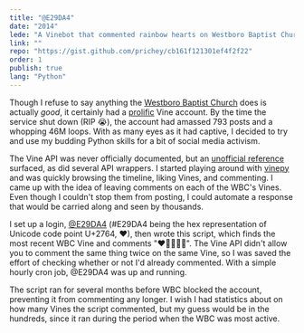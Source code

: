 ```yaml
---
title: "@E29DA4"
date: "2014"
lede: "A Vinebot that commented rainbow hearts on Westboro Baptist Church Vines."
link: ""
repo: "https://gist.github.com/prichey/cb161f121301ef4f2f22"
order: 1
publish: true
lang: "Python"
---
```


Though I refuse to say anything the
<a href="https://en.wikipedia.org/wiki/Westboro_Baptist_Church" target="_blank">Westboro
Baptist Church</a> does is actually _good_, it certainly had a
<a href="http://gawker.com/the-god-hates-fags-church-makes-amazing-vines-1498972724" target="_blank">prolific</a>
Vine account. By the time the service shut down (RIP 😭), the account had
amassed 793 posts and a whopping 46M loops. With as many eyes as it had captive,
I decided to try and use my budding Python skills for a bit of social media
activism.

The Vine API was never officially documented, but an
<a href="https://github.com/starlock/vino/wiki/API-Reference" target="_blank">unofficial
reference</a> surfaced, as did several API wrappers. I started playing around
with <a href="https://github.com/davoclavo/vinepy" target="_blank">vinepy</a>
and was quickly browsing the timeline, liking Vines, and commenting. I came up
with the idea of leaving comments on each of the WBC's Vines. Even though I
couldn't stop them from posting, I could automate a response that would be
carried along and seen by thousands.

I set up a login,
<a href="https://twitter.com/E29DA4/" target="_blank">@E29DA4</a> (#E29DA4 being
the hex representation of Unicode code point U+2764, ❤), then wrote this script,
which finds the most recent WBC Vine and comments "❤️💛💚💙💜". The Vine API
didn't allow you to comment the same thing twice on the same Vine, so I was
saved the effort of checking whether or not I'd already commented. With a simple
hourly cron job, @E29DA4 was up and running.

The script ran for several months before WBC blocked the account, preventing it
from commenting any longer. I wish I had statistics about on how many Vines the
script commented, but my guess would be in the hundreds, since it ran during the
period when the WBC was most active.
